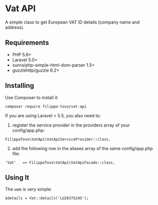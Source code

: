 # Vat API

A simple class to get European VAT ID details (company name and address).

## Requirements

- PHP 5.6+
- Laravel 5.0+
- sunra/php-simple-html-dom-parser 1.5+
- guzzlehttp/guzzle 6.2+

## Installing

Use Composer to install it:

```
composer require filippo-toso/vat-api
```

If you are using Laravel < 5.5, you also need to:

1. register the service provider in the providers array of your config/app.php:

```
FilippoToso\VatApi\VatApiServiceProvider::class,
```

2. add the following row in the aliases array of the same config/app.php file:

```
'Vat'   => FilippoToso\VatApi\VatApiFacade::class,
```

## Using It

The use is very simple:

```
$details = Vat::details('LU26375245');
```
